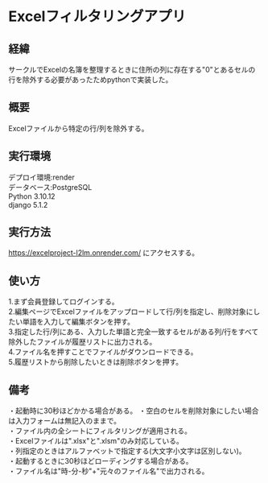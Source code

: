 # Excelフィルタリングアプリ

## 経緯
サークルでExcelの名簿を整理するときに住所の列に存在する"0"とあるセルの行を除外する必要があったためpythonで実装した。
## 概要
Excelファイルから特定の行/列を除外する。
## 実行環境
デプロイ環境:render  
データベース:PostgreSQL  
Python 3.10.12  
django 5.1.2  
## 実行方法
https://excelproject-l2lm.onrender.com/
にアクセスする。
## 使い方
1.まず会員登録してログインする。  
2.編集ページでExcelファイルをアップロードして行/列を指定し、削除対象にしたい単語を入力して編集ボタンを押す。  
3.指定した行/列にある、入力した単語と完全一致するセルがある列/行をすべて除外したファイルが履歴リストに出力される。  
4.ファイル名を押すことでファイルがダウンロードできる。  
5.履歴リストから削除したいときは削除ボタンを押す。

## 備考
・起動時に30秒ほどかかる場合がある。
・空白のセルを削除対象にしたい場合は入力フォームは無記入のままで。  
・ファイル内の全シートにフィルタリングが適用される。  
・Excelファイルは".xlsx"と".xlsm"のみ対応している。  
・列指定のときはアルファベットで指定する(大文字小文字は区別しない)。  
・起動するときに30秒ほどローディングする場合がある。  
・ファイル名は"時-分-秒"+"元々のファイル名"で出力される。

